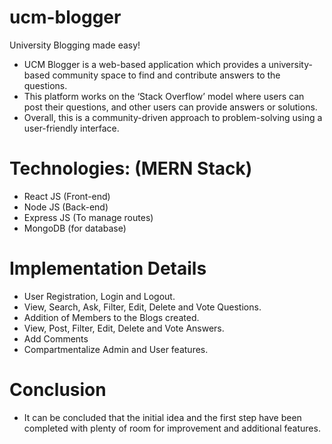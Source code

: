 # ucm-blogger
University Blogging made easy!

- UCM Blogger is a web-based application which provides a university-based community space to find and contribute answers to the questions.
- This platform works on the ‘Stack Overflow’ model where users can post their questions, and other users can provide answers or solutions.
- Overall, this is a community-driven approach to problem-solving using a user-friendly interface.

# Technologies: (MERN Stack)
- React JS (Front-end)
- Node JS (Back-end)
- Express JS (To manage routes)
- MongoDB (for database)

# Implementation Details
- User Registration, Login and Logout.
- View, Search, Ask, Filter, Edit, Delete and Vote Questions.
- Addition of Members to the Blogs created.
- View, Post, Filter, Edit, Delete and Vote Answers.
- Add Comments
- Compartmentalize Admin and User features.

# Conclusion
- It can be concluded that the initial idea and the first step have been completed with plenty of room for improvement and additional features.




